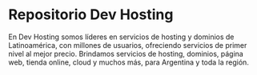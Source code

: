 # Repositorio Dev Hosting 
En Dev Hosting somos líderes en servicios de hosting y dominios de Latinoamérica, con millones de usuarios, ofreciendo servicios de primer nivel al mejor precio. Brindamos servicios de hosting, dominios, página web, tienda online, cloud y muchos más, para Argentina y toda la región.

